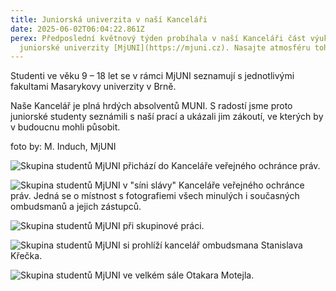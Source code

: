 ```yaml
---
title: Juniorská univerzita v naší Kanceláři
date: 2025-06-02T06:04:22.861Z
perex: Předposlední květnový týden probíhala v naší Kanceláři část výuky
  juniorské univerzity [MjUNI](https://mjuni.cz). Nasajte atmosféru tohoto
---
```

Studenti ve věku 9 – 18 let se v rámci MjUNI seznamují s jednotlivými fakultami Masarykovy univerzity v Brně. 

Naše Kancelář je plná hrdých absolventů MUNI. S radostí jsme proto juniorské studenty seznámili s naší prací a ukázali jim zákoutí, ve kterých by v budoucnu mohli působit.

foto by: M. Induch, MjUNI

![Skupina studentů MjUNI přichází do Kanceláře veřejného ochránce práv. ](2025_24_5_mjuni_law_fi_m_indruch-13.jpg)

![Skupina studentů MjUNI v "síni slávy" Kanceláře veřejného ochránce práv. Jedná se o místnost s fotografiemi všech minulých i současných ombudsmanů a jejich zástupců.](2025_24_5_mjuni_law_fi_m_indruch-29.jpg)

![Skupina studentů MjUNI při skupinové práci. ](2025_24_5_mjuni_law_fi_m_indruch-24.jpg)

![Skupina studentů MjUNI si prohlíží kancelář ombudsmana Stanislava Křečka.](2025_24_5_mjuni_law_fi_m_indruch-32.jpg)

![Skupina studentů MjUNI ve velkém sále Otakara Motejla. ](2025_24_5_mjuni_law_fi_m_indruch-28.jpg)